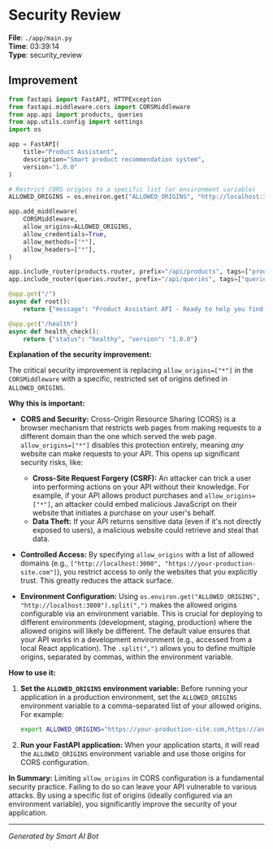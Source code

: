 # Security Review

**File**: `./app/main.py`  
**Time**: 03:39:14  
**Type**: security_review

## Improvement

```python
from fastapi import FastAPI, HTTPException
from fastapi.middleware.cors import CORSMiddleware
from app.api import products, queries
from app.utils.config import settings
import os

app = FastAPI(
    title="Product Assistant",
    description="Smart product recommendation system",
    version="1.0.0"
)

# Restrict CORS origins to a specific list (or environment variable)
ALLOWED_ORIGINS = os.environ.get("ALLOWED_ORIGINS", "http://localhost:3000").split(",")  # Default to localhost, but override with env var

app.add_middleware(
    CORSMiddleware,
    allow_origins=ALLOWED_ORIGINS,
    allow_credentials=True,
    allow_methods=["*"],
    allow_headers=["*"],
)

app.include_router(products.router, prefix="/api/products", tags=["products"])
app.include_router(queries.router, prefix="/api/queries", tags=["queries"])

@app.get("/")
async def root():
    return {"message": "Product Assistant API - Ready to help you find products"}

@app.get("/health")
async def health_check():
    return {"status": "healthy", "version": "1.0.0"}
```

**Explanation of the security improvement:**

The critical security improvement is replacing `allow_origins=["*"]` in the `CORSMiddleware` with a specific, restricted set of origins defined in `ALLOWED_ORIGINS`.

**Why this is important:**

*   **CORS and Security:**  Cross-Origin Resource Sharing (CORS) is a browser mechanism that restricts web pages from making requests to a different domain than the one which served the web page. `allow_origins=["*"]` disables this protection entirely, meaning *any* website can make requests to your API.  This opens up significant security risks, like:
    *   **Cross-Site Request Forgery (CSRF):** An attacker can trick a user into performing actions on your API without their knowledge.  For example, if your API allows product purchases and `allow_origins=["*"]`, an attacker could embed malicious JavaScript on their website that initiates a purchase on your user's behalf.
    *   **Data Theft:** If your API returns sensitive data (even if it's not directly exposed to users), a malicious website could retrieve and steal that data.

*   **Controlled Access:** By specifying `allow_origins` with a list of allowed domains (e.g., `["http://localhost:3000", "https://your-production-site.com"]`), you restrict access to only the websites that you explicitly trust.  This greatly reduces the attack surface.

*   **Environment Configuration:** Using `os.environ.get("ALLOWED_ORIGINS", "http://localhost:3000").split(",")` makes the allowed origins configurable via an environment variable.  This is crucial for deploying to different environments (development, staging, production) where the allowed origins will likely be different.  The default value ensures that your API works in a development environment (e.g., accessed from a local React application).  The `.split(",")` allows you to define multiple origins, separated by commas, within the environment variable.

**How to use it:**

1.  **Set the `ALLOWED_ORIGINS` environment variable:**  Before running your application in a production environment, set the `ALLOWED_ORIGINS` environment variable to a comma-separated list of your allowed origins.  For example:

    ```bash
    export ALLOWED_ORIGINS="https://your-production-site.com,https://another-trusted-site.com"
    ```

2.  **Run your FastAPI application:** When your application starts, it will read the `ALLOWED_ORIGINS` environment variable and use those origins for CORS configuration.

**In Summary:**  Limiting `allow_origins` in CORS configuration is a fundamental security practice.  Failing to do so can leave your API vulnerable to various attacks.  By using a specific list of origins (ideally configured via an environment variable), you significantly improve the security of your application.

---
*Generated by Smart AI Bot*
